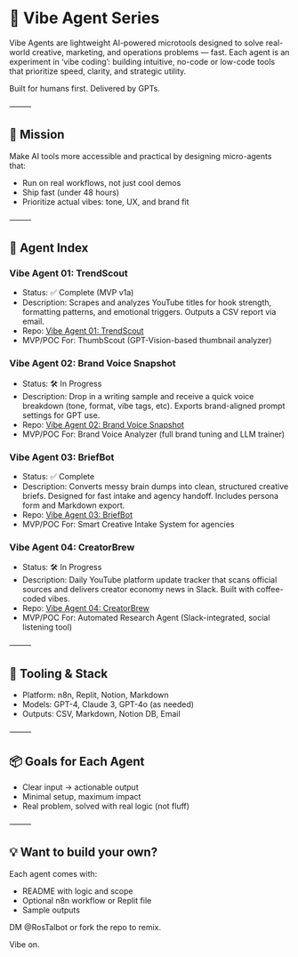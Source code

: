 # 🧠 Vibe Agent Series

Vibe Agents are lightweight AI-powered microtools designed to solve real-world creative, marketing, and operations problems — fast. Each agent is an experiment in ‘vibe coding’: building intuitive, no-code or low-code tools that prioritize speed, clarity, and strategic utility.

Built for humans first. Delivered by GPTs.

⸻

## 🎯 Mission

Make AI tools more accessible and practical by designing micro-agents that:
- Run on real workflows, not just cool demos
- Ship fast (under 48 hours)
- Prioritize actual vibes: tone, UX, and brand fit

⸻


## 🔢 Agent Index

### Vibe Agent 01: TrendScout

- Status: ✅ Complete (MVP v1a)
- Description: Scrapes and analyzes YouTube titles for hook strength, formatting patterns, and emotional triggers. Outputs a CSV report via email.
- Repo: [Vibe Agent 01: TrendScout](https://github.com/RosTalbot/trendscout)
- MVP/POC For: ThumbScout (GPT-Vision-based thumbnail analyzer)

### Vibe Agent 02: Brand Voice Snapshot

- Status: 🛠 In Progress
- Description: Drop in a writing sample and receive a quick voice breakdown (tone, format, vibe tags, etc). Exports brand-aligned prompt settings for GPT use.
- Repo: [Vibe Agent 02: Brand Voice Snapshot](https://github.com/RosTalbot/brand-voice-snapshot)
- MVP/POC For: Brand Voice Analyzer (full brand tuning and LLM trainer)

### Vibe Agent 03: BriefBot

- Status: ✅ Complete
- Description: Converts messy brain dumps into clean, structured creative briefs. Designed for fast intake and agency handoff. Includes persona form and Markdown export.
- Repo: [Vibe Agent 03: BriefBot](https://github.com/RosTalbot/briefbot)
- MVP/POC For: Smart Creative Intake System for agencies

### Vibe Agent 04: CreatorBrew

- Status: 🛠 In Progress
- Description: Daily YouTube platform update tracker that scans official sources and delivers creator economy news in Slack. Built with coffee-coded vibes.
- Repo: [Vibe Agent 04: CreatorBrew](https://github.com/RosTalbot/creatorbrew)
- MVP/POC For: Automated Research Agent (Slack-integrated, social listening tool)

⸻

## 🧰 Tooling & Stack
- Platform: n8n, Replit, Notion, Markdown
- Models: GPT-4, Claude 3, GPT-4o (as needed)
- Outputs: CSV, Markdown, Notion DB, Email

⸻

## 📦 Goals for Each Agent
- Clear input → actionable output
- Minimal setup, maximum impact
- Real problem, solved with real logic (not fluff)

⸻

## 💡 Want to build your own?

Each agent comes with:
- README with logic and scope
- Optional n8n workflow or Replit file
- Sample outputs

DM @RosTalbot or fork the repo to remix.

Vibe on.

